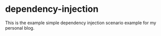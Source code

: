 # dependency-injection

This is the example simple dependency injection scenario example for my personal blog.

